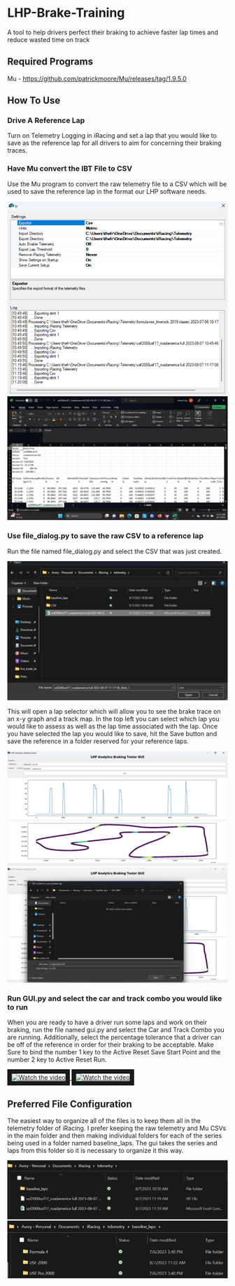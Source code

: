 # LHP-Brake-Training
A tool to help drivers perfect their braking to achieve faster lap times and reduce wasted time on track

## Required Programs

Mu - https://github.com/patrickmoore/Mu/releases/tag/1.9.5.0

## How To Use

### Drive A Reference Lap

Turn on Telemetry Logging in iRacing and set a lap that you would like to save as the reference lap for all drivers to aim for concerning their braking traces.

### Have Mu convert the IBT File to CSV

Use the Mu program to convert the raw telemetry file to a CSV which will be used to save the reference lap in the format our LHP software needs.

<img src="Images/Screenshot (34).png">

<img src="Images/Screenshot (35).png">

### Use file_dialog.py to save the raw CSV to a reference lap

Run the file named file_dialog.py and select the CSV that was just created.

<img src="Images/Screenshot (36).png">

This will open a lap selector which will allow you to see the brake trace on an x-y graph and a track map. In the top left you can select which lap you would like to assess as well as the lap time associated with the lap. Once you have selected the lap you would like to save, hit the Save button and save the reference in a folder reserved for your reference laps.

<img src="Images/Screenshot (37).png">

<img src="Images/Screenshot (38).png">

### Run GUI.py and select the car and track combo you would like to run

When you are ready to have a driver run some laps and work on their braking, run the file named gui.py and select the Car and Track Combo you are running. Additionally, select the percentage tolerance that a driver can be off of the reference in order for their braking to be acceptable. Make Sure to bind the number 1 key to the Active Reset Save Start Point and the number 2 key to Active Reset Run.

<a href="https://youtu.be/OqJDVL6UZ-Q" target="_blank">
 <img src="https://img.youtube.com/vi/OqJDVL6UZ-Q/mqdefault.jpg" alt="Watch the video" width="240" height="180" border="10" />
</a>

<a href="https://youtu.be/50VxC8cGKBk" target="_blank">
 <img src="http://img.youtube.com/vi/50VxC8cGKBk/mqdefault.jpg" alt="Watch the video" width="240" height="180" border="10" />
</a>

## Preferred File Configuration

The easiest way to organize all of the files is to keep them all in the telemetry folder of iRacing. I prefer keeping the raw telemetry and Mu CSVs in the main folder and then making individual folders for each of the series being used in a folder named baseline_laps. The gui takes the series and laps from this folder so it is necessary to organize it this way.

<img src="Images/Screenshot (39).png">

<img src="Images/Screenshot (40).png">
